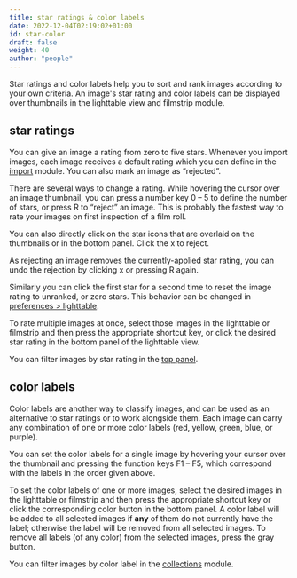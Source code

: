 ```yaml
---
title: star ratings & color labels
date: 2022-12-04T02:19:02+01:00
id: star-color
draft: false
weight: 40
author: "people"
---
```


Star ratings and color labels help you to sort and rank images according to your own criteria. An image's star rating and color labels can be displayed over thumbnails in the lighttable view and filmstrip module.

## star ratings

You can give an image a rating from zero to five stars. Whenever you import images, each image receives a default rating which you can define in the [import](../../../../modules/utility-modules/lighttable/import.md) module.  You can also mark an image as “rejected”.

There are several ways to change a rating. While hovering the cursor over an image thumbnail, you can press a number key 0 – 5 to define the number of stars, or press R to “reject” an image. This is probably the fastest way to rate your images on first inspection of a film roll.

You can also directly click on the star icons that are overlaid on the thumbnails or in the bottom panel. Click the x to reject.

As rejecting an image removes the currently-applied star rating, you can undo the rejection by clicking x or pressing R again.

Similarly you can click the first star for a second time to reset the image rating to unranked, or zero stars. This behavior can be changed in [preferences > lighttable](../../../../preferences-settings/lighttable.md).

To rate multiple images at once, select those images in the lighttable or filmstrip and then press the appropriate shortcut key, or click the desired star rating in the bottom panel of the lighttable view.

You can filter images by star rating in the [top panel](../../../overview/user-interface/top-panel.md).

## color labels

Color labels are another way to classify images, and can be used as an alternative to star ratings or to work alongside them. Each image can carry any combination of one or more color labels (red, yellow, green, blue, or purple).

You can set the color labels for a single image by hovering your cursor over the thumbnail and pressing the function keys F1 – F5, which correspond with the labels in the order given above.

To set the color labels of one or more images, select the desired images in the lighttable or filmstrip and then press the appropriate shortcut key or click the corresponding color button in the bottom panel. A color label will be added to all selected images if **any** of them do not currently have the label; otherwise the label will be removed from all selected images. To remove all labels (of any color) from the selected images, press the gray button.

You can filter images by color label in the [collections](../../../modules/utility-modules/shared/collections.md) module.
